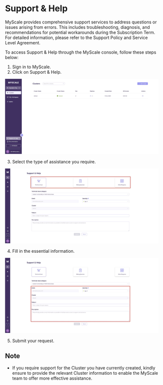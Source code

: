 # Support & Help

MyScale provides comprehensive support services to address questions or issues arising from errors. This includes troubleshooting, diagnosis, and recommendations for potential workarounds during the Subscription Term. For detailed information, please refer to the  <a :href="$themeConfig.homeUrl + '/support/'" target="_blank" rel="noopener">Support Policy and Service Level Agreement</a>.

To access Support & Help through the MyScale console, follow these steps below:

1. Sign in to MyScale.
2. Click on Support & Help.

![Support 1](../assets/support-and-help/support-and-help1.jpg)

3. Select the type of assistance you require.

![Support 2](../assets/support-and-help/support-and-help2.jpg)

4. Fill in the essential information.

![Support 3](../assets/support-and-help/support-and-help3.jpg)

5. Submit your request.

## Note

- If you require support for the Cluster you have currently created, kindly ensure to provide the relevant Cluster information to enable the MyScale team to offer more effective assistance.
